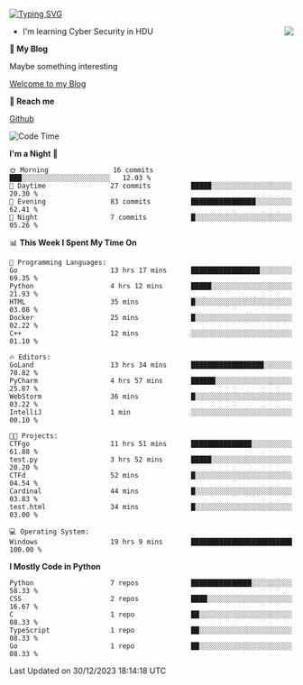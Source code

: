 [![Typing SVG](https://readme-typing-svg.herokuapp.com?font=Fira+Code&pause=1000&random=false&width=450&height=60&lines=Hello+%F0%9F%91%8B%F0%9F%8F%BB;I'm+JBNRZ)](https://git.io/typing-svg)

<a href="#">
  <img align="right" src="https://github-readme-stats.vercel.app/api?username=JBNRZ&show_icons=true&bg_color=15,f2f7fd,E0EAFC" />
</a>

- I'm learning Cyber Security in HDU

 **🌱 My Blog**

Maybe something interesting

[Welcome to my Blog](https://jbnrz.com.cn/)

 **💬 Reach me** 

[Github](https://github.com/JBNRZ)


<!--START_SECTION:waka-->
![Code Time](http://img.shields.io/badge/Code%20Time-241%20hrs%206%20mins-blue)

**I'm a Night 🦉** 

```text
🌞 Morning                16 commits          ███░░░░░░░░░░░░░░░░░░░░░░   12.03 % 
🌆 Daytime                27 commits          █████░░░░░░░░░░░░░░░░░░░░   20.30 % 
🌃 Evening                83 commits          ████████████████░░░░░░░░░   62.41 % 
🌙 Night                  7 commits           █░░░░░░░░░░░░░░░░░░░░░░░░   05.26 % 
```


📊 **This Week I Spent My Time On** 

```text
💬 Programming Languages: 
Go                       13 hrs 17 mins      █████████████████░░░░░░░░   69.35 % 
Python                   4 hrs 12 mins       █████░░░░░░░░░░░░░░░░░░░░   21.93 % 
HTML                     35 mins             █░░░░░░░░░░░░░░░░░░░░░░░░   03.08 % 
Docker                   25 mins             █░░░░░░░░░░░░░░░░░░░░░░░░   02.22 % 
C++                      12 mins             ░░░░░░░░░░░░░░░░░░░░░░░░░   01.10 % 

🔥 Editors: 
GoLand                   13 hrs 34 mins      ██████████████████░░░░░░░   70.82 % 
PyCharm                  4 hrs 57 mins       ██████░░░░░░░░░░░░░░░░░░░   25.87 % 
WebStorm                 36 mins             █░░░░░░░░░░░░░░░░░░░░░░░░   03.22 % 
IntelliJ                 1 min               ░░░░░░░░░░░░░░░░░░░░░░░░░   00.10 % 

🐱‍💻 Projects: 
CTFgo                    11 hrs 51 mins      ███████████████░░░░░░░░░░   61.88 % 
test.py                  3 hrs 52 mins       █████░░░░░░░░░░░░░░░░░░░░   20.20 % 
CTFd                     52 mins             █░░░░░░░░░░░░░░░░░░░░░░░░   04.54 % 
Cardinal                 44 mins             █░░░░░░░░░░░░░░░░░░░░░░░░   03.83 % 
test.html                34 mins             █░░░░░░░░░░░░░░░░░░░░░░░░   03.00 % 

💻 Operating System: 
Windows                  19 hrs 9 mins       █████████████████████████   100.00 % 
```

**I Mostly Code in Python** 

```text
Python                   7 repos             ███████████████░░░░░░░░░░   58.33 % 
CSS                      2 repos             ████░░░░░░░░░░░░░░░░░░░░░   16.67 % 
C                        1 repo              ██░░░░░░░░░░░░░░░░░░░░░░░   08.33 % 
TypeScript               1 repo              ██░░░░░░░░░░░░░░░░░░░░░░░   08.33 % 
Go                       1 repo              ██░░░░░░░░░░░░░░░░░░░░░░░   08.33 % 
```




 Last Updated on 30/12/2023 18:14:18 UTC
<!--END_SECTION:waka-->
